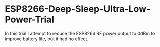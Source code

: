 # ESP8266-Deep-Sleep-Ultra-Low-Power-Trial

In this trial I attempt to reduce the ESP8266 RF power output to 0dBm to improve battery life, but it had no effect.
